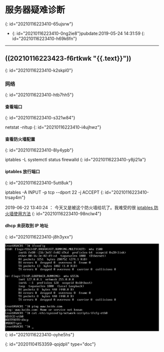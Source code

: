 # 服务器疑难诊断
{: id="20210116223410-65ujsrw"}

- {: id="20210116223410-0ng2ie8"}pubdate:2019-05-24 14:31:59
{: id="20210116223410-h69k6fn"}

---

## ((20210116223423-f6rtkwk "{{.text}}"))
{: id="20210116223410-k2skpl0"}

### 网络
{: id="20210116223410-htb7hh5"}

#### 查看端口
{: id="20210116223410-s321w84"}

netstat -nltup
{: id="20210116223410-i4ujhwz"}

#### 查看防火墙配置
{: id="20210116223410-8ly4ypb"}

iptables -L
systemctl status firewalld
{: id="20210116223410-y8ji21a"}

#### iptables 放行端口
{: id="20210116223410-5utt8uk"}

iptables -A INPUT -p tcp --dport 22 -j ACCEPT
{: id="20210116223410-trsay4m"}

2019-06-22 13:40:24 ： 今天又是被这个防火墙给坑了。我难受的很
[iptables 防火墙使用方法](https://www.vpser.net/security/linux-iptables.html)
{: id="20210116223410-98nclw4"}

#### dhcp 未获取到 IP 地址
{: id="20210116223410-j8h3yxx"}

![网络检测](./img/网络检测.png)
{: id="20210116223410-oyhe5hs"}


{: id="20201104153359-qojdpli" type="doc"}
